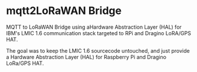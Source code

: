 # mqtt2LoRaWAN Bridge

MQTT to LoRaWAN Bridge using aHardware Abstraction Layer (HAL) for IBM's LMIC 1.6 communication
stack targeted to RPi and Dragino LoRA/GPS HAT.

The goal was to keep the LMIC 1.6 sourcecode untouched, and just provide a
Hardware Abstraction Layer (HAL) for Raspberry Pi and Dragino LoRa/GPS HAT.





